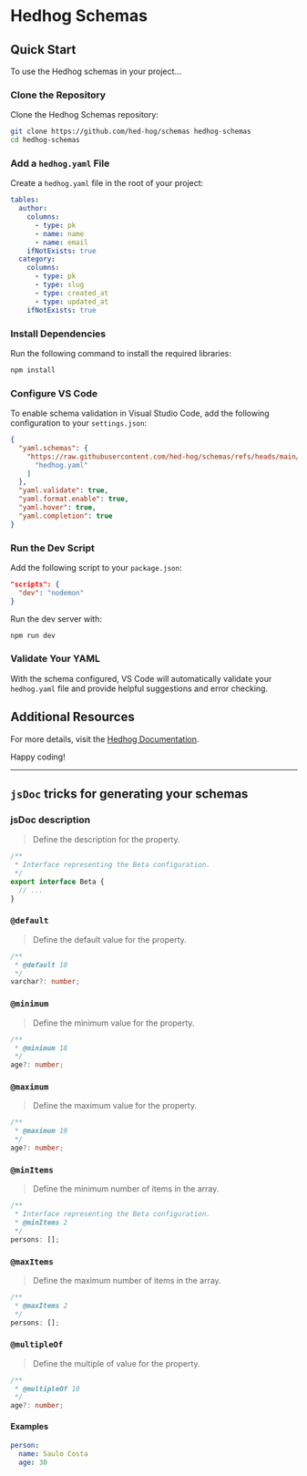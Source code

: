 # Hedhog Schemas

## Quick Start

To use the Hedhog schemas in your project...

### Clone the Repository

Clone the Hedhog Schemas repository:

```bash
git clone https://github.com/hed-hog/schemas hedhog-schemas
cd hedhog-schemas
```

### Add a `hedhog.yaml` File

Create a `hedhog.yaml` file in the root of your project:

```yaml
tables:
  author:
    columns:
      - type: pk
      - name: name
      - name: email
    ifNotExists: true
  category:
    columns:
      - type: pk
      - type: slug
      - type: created_at
      - type: updated_at
    ifNotExists: true
```

### Install Dependencies

Run the following command to install the required libraries:

```bash
npm install
```

### Configure VS Code

To enable schema validation in Visual Studio Code, add the following configuration to your `settings.json`:

```json
{
  "yaml.schemas": {
    "https://raw.githubusercontent.com/hed-hog/schemas/refs/heads/main/schemas/hedhog.schema.json": [
      "hedhog.yaml"
    ]
  },
  "yaml.validate": true,
  "yaml.format.enable": true,
  "yaml.hover": true,
  "yaml.completion": true
}
```

### Run the Dev Script

Add the following script to your `package.json`:

```json
"scripts": {
  "dev": "nodemon"
}
```

Run the dev server with:

```bash
npm run dev
```

### Validate Your YAML

With the schema configured, VS Code will automatically validate your `hedhog.yaml` file and provide helpful suggestions and error checking.

## Additional Resources

For more details, visit the [Hedhog Documentation](https://hedhog.com/docs/tutorial/getting-started).

Happy coding!

---

## `jsDoc` tricks for generating your schemas

### jsDoc description

> Define the description for the property.

```ts
/**
 * Interface representing the Beta configuration.
 */
export interface Beta {
  // ...
}
```

### `@default`

> Define the default value for the property.

```ts
/**
 * @default 10
 */
varchar?: number;
```

### `@minimum`

> Define the minimum value for the property.

```ts
/**
 * @minimum 18
 */
age?: number;
```

### `@maximum`

> Define the maximum value for the property.

```ts
/**
 * @maximum 10
 */
age?: number;
```

### `@minItems`

> Define the minimum number of items in the array.

```ts
/**
 * Interface representing the Beta configuration.
 * @minItems 2
 */
persons: [];
```

### `@maxItems`

> Define the maximum number of items in the array.

```ts
/**
 * @maxItems 2
 */
persons: [];
```

### `@multipleOf`

> Define the multiple of value for the property.

```ts
/**
 * @multipleOf 10
 */
age?: number;
```

#### Examples

```yaml
person:
  name: Saulo Costa
  age: 30
```
